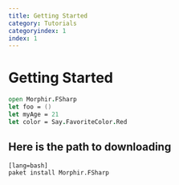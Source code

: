 ```yaml
---
title: Getting Started
category: Tutorials
categoryindex: 1
index: 1
---
```


# Getting Started

```fsharp
open Morphir.FSharp
let foo = ()
let myAge = 21
let color = Say.FavoriteColor.Red
```

## Here is the path to downloading

    [lang=bash]
    paket install Morphir.FSharp


